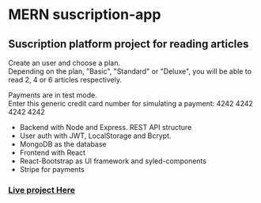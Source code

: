 # MERN suscription-app

## Suscription platform project for reading articles

Create an user and choose a plan.  
Depending on the plan, "Basic", "Standard" or "Deluxe", you will be able to read 2, 4 or 6 articles respectively.

Payments are in test mode.  
Enter this generic credit card number for simulating a payment: 4242 4242 4242 4242

- Backend with Node and Express. REST API structure
- User auth with JWT, LocalStorage and Bcrypt.
- MongoDB as the database
- Frontend with React
- React-Bootstrap as UI framework and syled-components
- Stripe for payments

### [Live project Here](https://suscription-app.vercel.app/)
